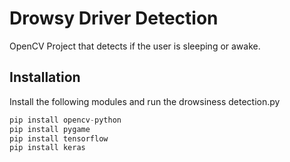 # Drowsy Driver Detection


OpenCV Project that detects if the user is sleeping or awake. 

## Installation

Install the following modules and run the drowsiness detection.py

```py
pip install opencv-python
pip install pygame
pip install tensorflow
pip install keras
```
